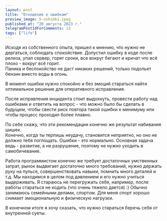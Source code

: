 ```yaml
---
layout: post
title: "Отношение к ошибкам"
preview_image: 5-oshibki.jpeg
published_at: "20 августа 2023 г."
telegramPostIdForComments: 13
tags: ["life"]
---
```


Исходя из собственного опыта, пришел к мнению, что нужно не дергаться, соблюдать спокойствие.  Допустил ошибку в коде после релиза, упал сервер, горят сроки, все вокруг бегают и кричат что всё плохо - вокруг всё горит.  
Паника и беспокойство не даст никаких решений, только подольет бензин вместо воды в огонь.

В момент ошибки нужно спокойно и без эмоций стараться найти оптимальное решение для оперативного исправления.

После исправления инцидента стоит выдохнуть, провести работу над ошибками и ответить на вопрос - что можно было бы сделать в будущем, чтобы свести риск повтора такой ошибки к минимуму или чтобы процесс проходил более плавно.

По себе скажу, что эти рекомендации конечно же результат набивания шишек.  
Конечно, когда ты терпишь неудачу, становится неприятно, но оно не должно тебя поглощать. Ошибки - это нормально. Основная задача ведь - развитие, а не разрушение, поэтому не нужно уходить в самобичевание.

Работа программистом конечно же требует достаточных умственных затрат, рынок выдвигает достаточно много требований, нужно держать руку на пульсе, совершенствовать навыки, помнить много деталей и т.д. Мы находимся в целом под давлением и его нужно учиться выдерживать.
Я стараюсь не перегружать себя, например, после работы стараться не кодить (что очень тяжело дается) :) Обычно занимаюсь семейными делами, спортом. Для меня спорт хорошо снимает эмоциональную и физическую нагрузки.

В конечном итоге я хочу сказать, что нужно стараться беречь себя от внутренней суеты.
